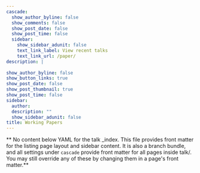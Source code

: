 ```yaml
---
cascade:
  show_author_byline: false
  show_comments: false
  show_post_date: false
  show_post_time: false
  sidebar:
    show_sidebar_adunit: false
    text_link_label: View recent talks
    text_link_url: /paper/
description: |
  
show_author_byline: false
show_button_links: true
show_post_date: false
show_post_thumbnail: true
show_post_time: false
sidebar:
  author:
  description: ""
  show_sidebar_adunit: false
title: Working Papers
---
```


** No content below YAML for the talk _index. This file provides front matter for the listing page layout and sidebar content. It is also a branch bundle, and all settings under `cascade` provide front matter for all pages inside talk/. You may still override any of these by changing them in a page's front matter.**
